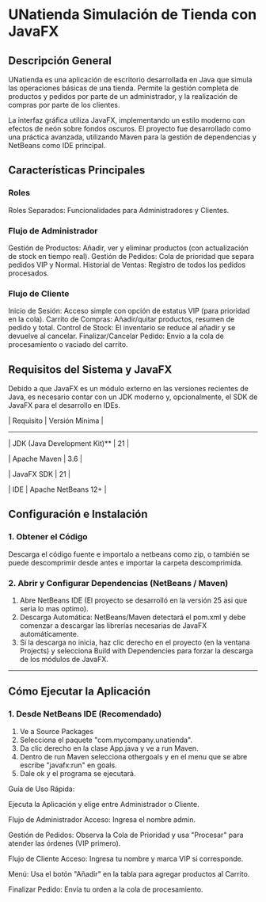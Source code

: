 # UNatienda  Simulación de Tienda con JavaFX

## Descripción General

UNatienda es una aplicación de escritorio desarrollada en Java que simula las operaciones básicas de una tienda. Permite la gestión completa de productos y pedidos por parte de un administrador, y la realización de compras por parte de los clientes.

La interfaz gráfica utiliza JavaFX, implementando un estilo moderno con efectos de neón sobre fondos oscuros. El proyecto fue desarrollado como una práctica avanzada, utilizando Maven para la gestión de dependencias y NetBeans como IDE principal.

##  Características Principales

### Roles
Roles Separados: Funcionalidades para Administradores y Clientes.

### Flujo de Administrador
Gestión de Productos: Añadir, ver y eliminar productos (con actualización de stock en tiempo real).
Gestión de Pedidos: Cola de prioridad que separa pedidos VIP y Normal.
Historial de Ventas: Registro de todos los pedidos procesados.

###  Flujo de Cliente
Inicio de Sesión: Acceso simple con opción de estatus VIP (para prioridad en la cola).
Carrito de Compras: Añadir/quitar productos, resumen de pedido y total.
Control de Stock: El inventario se reduce al añadir y se devuelve al cancelar.
Finalizar/Cancelar Pedido: Envío a la cola de procesamiento o vaciado del carrito.

##  Requisitos del Sistema y JavaFX

Debido a que JavaFX es un módulo externo en las versiones recientes de Java, es necesario contar con un JDK moderno y, opcionalmente, el SDK de JavaFX para el desarrollo en IDEs.

| Requisito | Versión Mínima | 
______________________________
| JDK (Java Development Kit)** | 21 | 

| Apache Maven | 3.6 | 

| JavaFX SDK | 21 |

| IDE | Apache NetBeans 12+ |


##  Configuración e Instalación

### 1. Obtener el Código

Descarga el código fuente e importalo a netbeans como zip, o también se puede descomprimir desde antes e importar la carpeta descomprimida.

### 2. Abrir y Configurar Dependencias (NetBeans / Maven)

1.  Abre NetBeans IDE (El proyecto se desarrolló en la versión 25 asi que seria lo mas optimo).
2. Descarga Automática: NetBeans/Maven detectará el pom.xml y debe comenzar a descargar las librerías necesarias de JavaFX automáticamente.
4.  Si la descarga no inicia, haz clic derecho en el proyecto (en la ventana Projects) y selecciona Build with Dependencies para forzar la descarga de los módulos de JavaFX.

---

##  Cómo Ejecutar la Aplicación

### 1. Desde NetBeans IDE (Recomendado)
1.  Ve a Source Packages
2.  Selecciona el paquete "com.mycompany.unatienda".
3.  Da clic derecho en la clase App.java y ve a run Maven.
4.  Dentro de run Maven selecciona othergoals y en el menu que se abre escribe "javafx:run" en goals.
5.  Dale ok y el programa se ejecutará.


Guía de Uso Rápida: 

Ejecuta la Aplicación y elige entre Administrador o Cliente.

Flujo de Administrador
Acceso: Ingresa el nombre admin.

Gestión de Pedidos: Observa la Cola de Prioridad y usa "Procesar" para atender las órdenes (VIP primero).

Flujo de Cliente
Acceso: Ingresa tu nombre y marca VIP si corresponde.

Menú: Usa el botón "Añadir" en la tabla para agregar productos al Carrito.

Finalizar Pedido: Envía tu orden a la cola de procesamiento.
